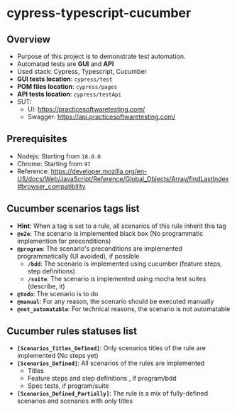 # cypress-typescript-cucumber

## Overview

- Purpose of this project is to demonstrate test automation.
- Automated tests are **GUI** and **API**
- Used stack: Cypress, Typescript, Cucumber
- **GUI tests location**: `cypress/test`
- **POM files location**: `cypress/pages`
- **API tests location**: `cypress/testApi`
- SUT:
  - UI: https://practicesoftwaretesting.com/
  - Swagger: https://api.practicesoftwaretesting.com/

## Prerequisites

- Nodejs: Starting from `18.0.0`
- Chrome: Starting from `97`
- Reference: https://developer.mozilla.org/en-US/docs/Web/JavaScript/Reference/Global_Objects/Array/findLastIndex#browser_compatibility

## Cucumber scenarios tags list

- **Hint**: When a tag is set to a rule, all scenarios of this rule inherit this tag
- **`@e2e`**: The scenario is implemented black box (No programmatic implemention for preconditions)
- **`@program`**: The scenario's preconditions are implemented programmatically (UI avoided), if possible
  - **`/bdd`**: The scenario is implemented using cucumber (feature steps, step definitions)
  - **`/suite`**: The scenario is implemented using mocha test suites (describe, it)
- **`@todo`**: The scenario is to do
- **`@manual`**: For any reason, the scenario should be executed manually
- **`@not_automatable`**: For technical reasons, the scenario is not automatable

## Cucumber rules statuses list

- **`[Scenarios_Titles_Defined]`**: Only scenarios titles of the rule are implemented (No steps yet)
- **`[Scenarios_Defined]`**: All scenarios of the rules are implemented
  - Titles
  - Feature steps and step definitions , if program/bdd
  - Spec tests, if program/suite
- **`[Scenarios_Defined_Partially]`**: The rule is a mix of fully-defined scenarios and scenarios with only titles
